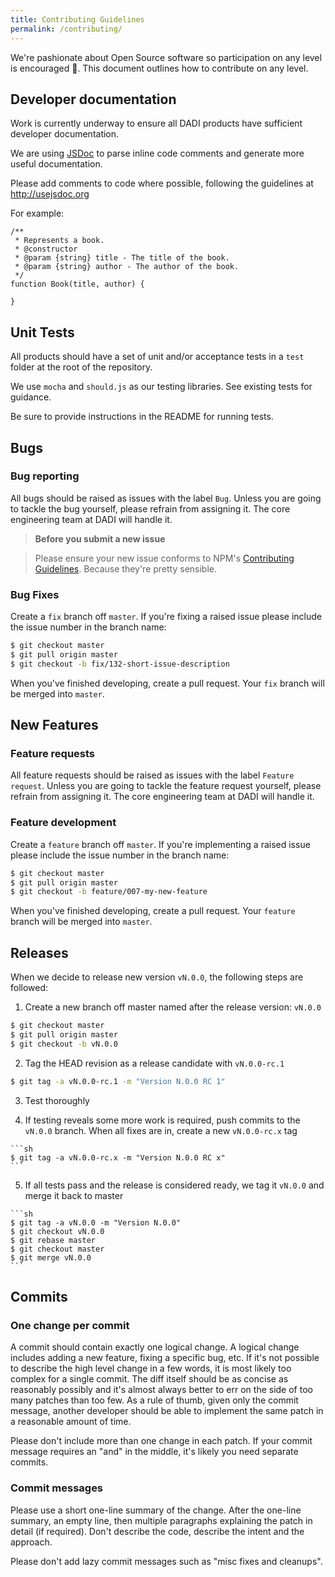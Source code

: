 ```yaml
---
title: Contributing Guidelines
permalink: /contributing/
---
```


We're pashionate about Open Source software so participation on any level is encouraged 👯. This document outlines how to contribute on any level.

## Developer documentation

Work is currently underway to ensure all DADI products have sufficient developer documentation.

We are using [JSDoc](http://usejsdoc.org/) to parse inline code comments and generate more useful documentation.

Please add comments to code where possible, following the guidelines at http://usejsdoc.org

For example:

```
/**
 * Represents a book.
 * @constructor
 * @param {string} title - The title of the book.
 * @param {string} author - The author of the book.
 */
function Book(title, author) {

}
```

## Unit Tests

All products should have a set of unit and/or acceptance tests in a `test` folder at the root of the repository.

We use `mocha` and `should.js` as our testing libraries. See existing tests for guidance.

Be sure to provide instructions in the README for running tests.

## Bugs

### Bug reporting

All bugs should be raised as issues with the label `Bug`. Unless you are going to tackle the bug yourself, please refrain from assigning it. The core engineering team at DADI will handle it.

> **Before you submit a new issue**

> Please ensure your new issue conforms to NPM's [Contributing   Guidelines](https://github.com/npm/npm/wiki/Contributing-Guidelines). Because they're pretty sensible.


### Bug Fixes

Create a `fix` branch off `master`. If you're fixing a raised issue please include the issue number in the branch name:

```sh
$ git checkout master
$ git pull origin master
$ git checkout -b fix/132-short-issue-description
```

When you've finished developing, create a pull request. Your `fix` branch will be merged into `master`.

## New Features

### Feature requests

All feature requests should be raised as issues with the label `Feature request`. Unless you are going to tackle the feature request yourself, please refrain from assigning it. The core engineering team at DADI will handle it.

### Feature development

Create a `feature` branch off `master`.  If you're implementing a raised issue please include the issue number in the branch name:

```sh
$ git checkout master
$ git pull origin master
$ git checkout -b feature/007-my-new-feature
```

When you've finished developing, create a pull request. Your `feature` branch will be merged into `master`.

## Releases

When we decide to release new version `vN.0.0`, the following steps are followed:

1. Create a new branch off master named after the release version: `vN.0.0`

  ```sh
  $ git checkout master
  $ git pull origin master
  $ git checkout -b vN.0.0
  ```

2. Tag the HEAD revision as a release candidate with `vN.0.0-rc.1`

  ```sh
  $ git tag -a vN.0.0-rc.1 -m "Version N.0.0 RC 1"
  ```

3. Test thoroughly

  4. If testing reveals some more work is required, push commits to the `vN.0.0` branch.
  When all fixes are in, create a new `vN.0.0-rc.x` tag

    ```sh
    $ git tag -a vN.0.0-rc.x -m "Version N.0.0 RC x"
    ```

  5. If all tests pass and the release is considered ready, we tag it `vN.0.0` and merge it back to master

    ```sh
    $ git tag -a vN.0.0 -m "Version N.0.0"
    $ git checkout vN.0.0
    $ git rebase master
    $ git checkout master
    $ git merge vN.0.0
    ```

## Commits

### One change per commit

A commit should contain exactly one logical change. A logical change includes adding a new feature, fixing a specific bug, etc. If it's not possible to describe the high level change in a few words, it is most likely too complex for a single commit. The diff itself should be as concise as reasonably possibly and it's almost always better to err on the side of too many patches than too few. As a rule of thumb, given only the commit message, another developer should be able to implement the same patch in a reasonable amount of time.

Please don't include more than one change in each patch. If your commit message requires an "and" in the middle, it's likely you need separate commits.

### Commit messages

Please use a short one-line summary of the change. After the one-line summary, an empty line, then multiple paragraphs explaining the patch in detail (if required). Don't describe the code, describe the intent and the approach.

Please don't add lazy commit messages such as "misc fixes and cleanups".
